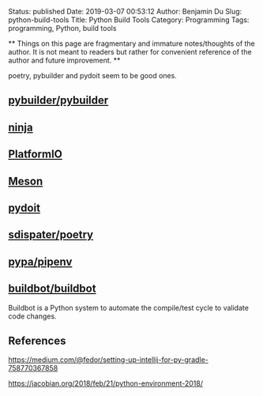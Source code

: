 Status: published
Date: 2019-03-07 00:53:12
Author: Benjamin Du
Slug: python-build-tools
Title: Python Build Tools
Category: Programming
Tags: programming, Python, build tools

**
Things on this page are fragmentary and immature notes/thoughts of the author.
It is not meant to readers but rather for convenient reference of the author and future improvement.
**

poetry, pybuilder and pydoit seem to be good ones.

## [pybuilder/pybuilder](https://github.com/pybuilder/pybuilder)

## [ninja](https://github.com/ninja-build/ninja)

## [PlatformIO](https://github.com/platformio/platformio-core)

## [Meson](https://github.com/mesonbuild/meson)

## [pydoit](https://github.com/pydoit/doit)

## [sdispater/poetry](https://github.com/sdispater/poetry)

## [pypa/pipenv](https://github.com/pypa/pipenv/)

## [buildbot/buildbot](https://github.com/buildbot/buildbot)

Buildbot is a Python system to automate the compile/test cycle to validate code changes.

## References

https://medium.com/@fedor/setting-up-intellij-for-py-gradle-758770367858

https://jacobian.org/2018/feb/21/python-environment-2018/